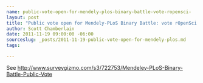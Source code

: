 ```yaml
--- 
name: public-vote-open-for-mendely-plos-binary-battle-vote-ropensci-
layout: post
title: "Public vote open for Mendely-PLoS Binary Battle: vote rOpenSci!"
author: Scott Chamberlain
date: 2011-11-19 09:00:00 -06:00
sourceslug: _posts/2011-11-19-public-vote-open-for-mendely-plos.md
tags: 

---
```



See <http://www.surveygizmo.com/s3/722753/Mendeley-PLoS-Binary-Battle-Public-Vote>

